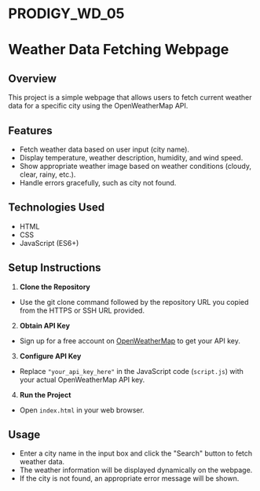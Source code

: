 # PRODIGY_WD_05

# Weather Data Fetching Webpage

## Overview
This project is a simple webpage that allows users to fetch current weather data for a specific city using the OpenWeatherMap API.

## Features
- Fetch weather data based on user input (city name).
- Display temperature, weather description, humidity, and wind speed.
- Show appropriate weather image based on weather conditions (cloudy, clear, rainy, etc.).
- Handle errors gracefully, such as city not found.

## Technologies Used
- HTML
- CSS
- JavaScript (ES6+)

## Setup Instructions

1. **Clone the Repository**
- Use the git clone command followed by the repository URL you copied from  the HTTPS or SSH URL provided.

2. **Obtain API Key**
- Sign up for a free account on [OpenWeatherMap](https://openweathermap.org/) to get your API key.

3. **Configure API Key**
- Replace `"your_api_key_here"` in the JavaScript code (`script.js`) with your actual OpenWeatherMap API key.

4. **Run the Project**
- Open `index.html` in your web browser.

## Usage
- Enter a city name in the input box and click the "Search" button to fetch weather data.
- The weather information will be displayed dynamically on the webpage.
- If the city is not found, an appropriate error message will be shown.
